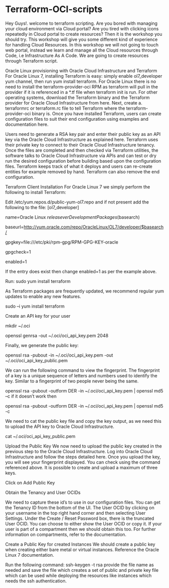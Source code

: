 # Terraform-OCI-scripts
Hey Guys!. welcome to terraform scripting. Are you bored with managing your cloud environment via Cloud portal? Are you tired with clicking icons repeatedly in Cloud portal to create resources? Then it is the workshop you should try. This workshop will give you some different kind of experience for handling Cloud Resources. In this workshop we will not going to touch web portal, instead we learn and manage all the Cloud resources through Code, i.e Infrastructure As A Code. We are going to create resources through Terraform script. 

Oracle Linux provisioning with Oracle Cloud Infrastructure and Terraform
For Oracle Linux 7, installing Terraform is easy: simply enable ol7_developer yum channel, then run yum install terraform. For Oracle Linux there is no need to install the terraform-provider-oci RPM as terraform will pull in the provider if it is referenced in a *.tf file when terraform init is run. For other operating systems, download the Terraform binary and the Terraform provider for Oracle Cloud Infrastructure from here. Next, create a. terraformrc or terraform.rc file to tell Terraform where the terraform-provider-oci binary is. Once you have installed Terraform, users can create configuration files to suit their end configuration using examples and documentation here.
 
Users need to generate a RSA key pair and enter their public key as an API key via the Oracle Cloud Infrastructure as explained here. Terraform uses their private key to connect to their Oracle Cloud Infrastructure tenancy. Once the files are completed and then checked via Terraform utilities, the software talks to Oracle Cloud Infrastructure via APIs and can test or dry run the desired configuration before building based upon the configuration files. Terraform keeps track of what it deploys and users can re-create entities for example removed by hand. Terraform can also remove the end configuration.

Terraform Client Installation
For Oracle Linux 7 we simply perform the following to install Terraform:

Edit /etc/yum.repos.d/public-yum-ol7.repo and if not present add the following to the file:
[ol7_developer]

name=Oracle Linux $releasever Development Packages ($basearch)

baseurl=http://yum.oracle.com/repo/OracleLinux/OL7/developer/$basearch/

gpgkey=file:///etc/pki/rpm-gpg/RPM-GPG-KEY-oracle

gpgcheck=1

enabled=1

If the entry does exist then change enabled=1 as per the example above.

Run: sudo yum install terraform 


As Terraform packages are frequently updated, we recommend regular yum updates to enable any new features.

sudo –i
yum install terraform
 
 
 
Create an API key for your user

mkdir ~/.oci
 
openssl genrsa -out ~/.oci/oci_api_key.pem 2048
 
Finally, we generate the public key:

openssl rsa -pubout -in ~/.oci/oci_api_key.pem -out ~/.oci/oci_api_key_public.pem
 
We can run the following command to view the fingerprint. The fingerprint of a key is a unique sequence of letters and numbers used to identify the key. Similar to a fingerprint of two people never being the same.

openssl rsa -pubout -outform DER -in ~/.oci/oci_api_key.pem | openssl md5 –c
if it doesn’t work then

openssl rsa -pubout -outform DER -in ~/.oci/oci_api_key.pem | openssl md5 -c

 
We need to cat the public key file and copy the key output, as we need this to upload the API key to Oracle Cloud Infrastructure.

cat ~/.oci/oci_api_key_public.pem
 
 
Upload the Public Key
We now need to upload the public key created in the previous step to the Oracle Cloud Infrastructure. Log into Oracle Cloud Infrastructure and follow the steps detailed here. Once you upload the key, you will see your fingerprint displayed. You can check using the command referenced above. It is possible to create and upload a maximum of three keys.

 
Click on Add Public Key
 
 
Obtain the Tenancy and User OCIDs

We need to capture these id’s to use in our configuration files. You can get the Tenancy ID from the bottom of the UI. The User OCID by clicking on your username in the top right hand corner and then selecting User Settings. Under the Create / Reset Password box, there is the truncated User OCID. You can choose to either show the User OCID or copy it. If your user is part of a compartment then we should obtain this too. For further information on compartments, refer to the documentation.

Create a Public Key for created Instances
We should create a public key when creating either bare metal or virtual instances. Reference the Oracle Linux 7 documentation.
 
Run the following command: ssh-keygen -t rsa
provide the file name as needed and save the file which creates a set of public and private key file which can be used while deploying the resources like instances which needs the ssh authentication.

 


